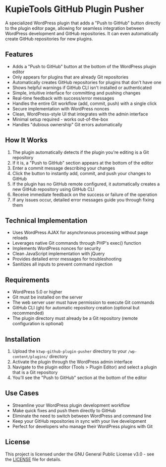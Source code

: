 # KupieTools GitHub Plugin Pusher

A specialized WordPress plugin that adds a "Push to GitHub" button directly to the plugin editor page, allowing for seamless integration between WordPress development and GitHub repositories. It can even automatically create GitHub repositories for new plugins.

## Features

- Adds a "Push to GitHub" button at the bottom of the WordPress plugin editor
- Only appears for plugins that are already Git repositories
- Automatically creates GitHub repositories for plugins that don't have one
- Shows helpful warnings if GitHub CLI isn't installed or authenticated
- Simple, intuitive interface for committing and pushing changes
- Real-time feedback with success/error messages
- Handles the entire Git workflow (add, commit, push) with a single click
- Secure implementation with WordPress nonces
- Clean, WordPress-style UI that integrates with the admin interface
- Minimal setup required - works out-of-the-box
- Handles "dubious ownership" Git errors automatically

## How It Works

1. The plugin automatically detects if the plugin you're editing is a Git repository
2. If it is, a "Push to GitHub" section appears at the bottom of the editor
3. Enter a commit message describing your changes
4. Click the button to instantly add, commit, and push your changes to GitHub
5. If the plugin has no GitHub remote configured, it automatically creates a new GitHub repository using GitHub CLI
6. Receive immediate feedback on the success or failure of the operation
7. If any issues occur, detailed error messages guide you through fixing them

## Technical Implementation

- Uses WordPress AJAX for asynchronous processing without page reloads
- Leverages native Git commands through PHP's exec() function
- Implements WordPress nonces for security
- Clean JavaScript implementation with jQuery
- Provides detailed error messages for troubleshooting
- Sanitizes all inputs to prevent command injection

## Requirements

- WordPress 5.0 or higher
- Git must be installed on the server
- The web server user must have permission to execute Git commands
- GitHub CLI (gh) for automatic repository creation (optional but recommended)
- The plugin directory must already be a Git repository (remote configuration is optional)

## Installation

1. Upload the `ktwp-github-plugin-pusher` directory to your `/wp-content/plugins/` directory
2. Activate the plugin through the WordPress admin interface
3. Navigate to the plugin editor (Tools > Plugin Editor) and select a plugin that is a Git repository
4. You'll see the "Push to GitHub" section at the bottom of the editor

## Use Cases

- Streamline your WordPress plugin development workflow
- Make quick fixes and push them directly to GitHub
- Eliminate the need to switch between WordPress and command line
- Keep your GitHub repositories in sync with your live development
- Perfect for developers who manage their WordPress plugins with Git

## License

This project is licensed under the GNU General Public License v3.0 - see the [LICENSE](LICENSE) file for details.